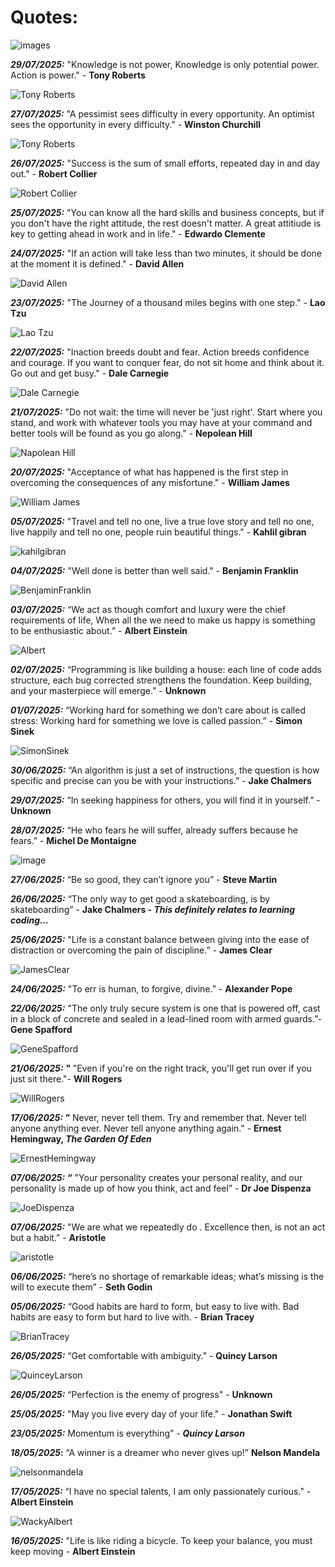 # Quotes:

![images](/Images/BookShelf.jpg)

**_29/07/2025:_** "Knowledge is not power, Knowledge is only potential power. Action is power." - **Tony Roberts** 

![Tony Roberts](/Images/TonyRoberts.jpg)

**_27/07/2025:_** "A pessimist sees difficulty in every opportunity. An optimist sees the opportunity in every difficulty." - **Winston Churchill** 

![Tony Roberts](/Images/winstonChurchill.webp)


**_26/07/2025:_** "Success is the sum of small efforts, repeated day in and day out." - **Robert Collier** 

![Robert Collier](/Images/Robert-Collier.webp)

**_25/07/2025:_** "You can know all the hard skills and business concepts, but if you don't have the right attitude, the rest doesn't matter. A great attitiude is key to getting ahead in work and in life." - **Edwardo Clemente** 

**_24/07/2025:_** "If an action will take less than two minutes, it should be done at the moment it is defined." - **David Allen** 

![David Allen](/Images/DavidAllen.jpg)

**_23/07/2025:_** "The Journey of a thousand miles begins with one step." - **Lao Tzu** 

![Lao Tzu](/Images/Lao%20Tzu.jpg)

**_22/07/2025:_** "Inaction breeds doubt and fear. Action breeds confidence and courage. If you want to conquer fear, do not sit home and think about it. Go out and get busy." - **Dale Carnegie** 

![Dale Carnegie](/Images/dalecarnegie.webp)

**_21/07/2025:_** "Do not wait: the time will never be 'just right'. Start where you stand, and work with whatever tools you may have at your command and better tools will be found as you go along." - **Nepolean Hill** 

![Napolean Hill](/Images/Who-Is-Napoleon-Hill.jpg)

**_20/07/2025:_** "Acceptance of what has happened is the first step in overcoming the consequences of any misfortune." - **William James**

![William James](/Images/WillamJames.jpg)

**_05/07/2025:_** "Travel and tell no one, live a true love story and tell no one, live happily and tell no one, people ruin beautiful things." - **Kahlil gibran**

![kahilgibran](/Images/kahil_gibran.jpg)

**_04/07/2025:_** "Well done is better than well said." - **Benjamin Franklin**

![BenjaminFranklin](/Images/benjaminFranklin.jpeg)

**_03/07/2025:_** “We act as though comfort and luxury were the chief requirements of life, When all the we need to make us happy is something to be enthusiastic about.” - **Albert Einstein**

![Albert](/Images/Albert%20Einstein.jpg)

**_02/07/2025:_** “Programming is like building a house: each line of code adds structure, each bug corrected strengthens the foundation. Keep building, and your masterpiece will emerge.” - **Unknown**

**_01/07/2025:_** “Working hard for something we don’t care about is called stress: Working hard for something we love is called passion.” - **Simon Sinek**

![SimonSinek](/Images/Simon_Sinek.jpg)

**_30/06/2025:_** “An algorithm is just a set of instructions, the question is how specific and precise can you be with your instructions.” - **Jake Chalmers**

**_29/07/2025:_** “In seeking happiness for others, you will find it in yourself.” - **Unknown**

**_28/07/2025:_** “He who fears he will suffer, already suffers because he fears.” - **Michel De Montaigne**

![image](/Images/michel-de-montaigne.jpg)

**_27/06/2025:_** “Be so good, they can’t ignore you” - **Steve Martin**

**_26/06/2025:_** “The only way to get good a skateboarding, is by skateboarding” - **Jake Chalmers - <i>This definitely relates to learning coding...**</i>

**_25/06/2025:_** "Life is a constant balance between giving into the ease of distraction or overcoming the pain of discipline.” - **James Clear**

![JamesClear](/Images/James-clear.png)

**_24/06/2025:_** "To err is human, to forgive, divine.” - **Alexander Pope**

**_22/06/2025:_** "The only truly secure system is one that is powered off, cast in a block of concrete and sealed in a lead-lined room with armed guards.”- **Gene Spafford**

![GeneSpafford](/Images/genne%20spafford.jpg)

**_21/06/2025: "_** "Even if you're on the right track, you'll get run over if you just sit there."- **Will Rogers**

![WillRogers](/Images/Will-Rogers.jpg)

**_17/06/2025: "_** Never, never tell them. Try and remember that. Never tell anyone anything ever. Never tell anyone anything again." - **Ernest Hemingway, <i>The Garden Of Eden**</i>

![ErnestHemingway](/Images/ernest-hemingway.webp)

**_07/06/2025: “_** "Your personality creates your personal reality, and our personality is made up of how you think, act and feel” - **Dr Joe Dispenza**

![JoeDispenza](/Images/Joe-Dispenza-scaled.jpg)

**_07/06/2025:_** "We are what we repeatedly do . Excellence then, is not an act but a habit.” - **Aristotle**

![aristotle](/Images/Aristotle.jpg)

**_06/06/2025:_** “here’s no shortage of remarkable ideas; what’s missing is the will to execute them” - **Seth Godin**

**_05/06/2025:_** “Good habits are hard to form, but easy to live with. Bad habits are easy to form but hard to live with. - **Brian Tracey**

![BrianTracey](/Images/Brian-Tracy.jpg)

**_26/05/2025:_** “Get comfortable with ambiguity.” - **Quincy Larson**

![QuinceyLarson](/Images/Quincey%20Larson.png)

**_26/05/2025:_** “Perfection is the enemy of progress" - **Unknown**

**_25/05/2025:_** "May you live every day of your life." - **Jonathan Swift**

**_23/05/2025:_** Momentum is everything” - **_Quincy Larson_**

**_18/05/2025_:** “A winner is a dreamer who never gives up!” **Nelson Mandela**

![nelsonmandela](/Images/nelson-mandela.jpg)

**_17/05/2025:_** “I have no special talents, I am only passionately curious." - **Albert Einstein**

![WackyAlbert](/Images/WackyAlbert.jpg)

**_16/05/2025:_** "Life is like riding a bicycle. To keep your balance, you must keep moving - **Albert Einstein**
